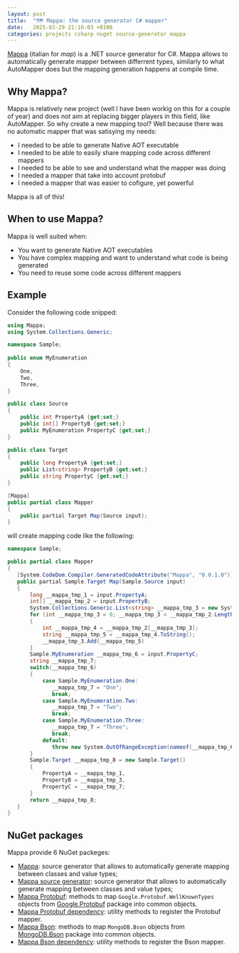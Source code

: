 ```yaml
---
layout: post
title:  "🗺️ Mappa: the source generator C# mapper"
date:   2025-03-29 21:16:03 +0100
categories: projects csharp nuget source-generator mappa
---
```

[Mappa](https://github.com/sanelli/Mappa) (italian for _map_) is a .NET source generator for C#. Mappa allows to automatically generate mapper between differrent types, similarly to what AutoMapper does but the mapping generation happens at compile time.

## Why Mappa?
Mappa is relatively new project (well I have been workig on this for a couple of year) and does not aim at replacing bigger players in this field, like AutoMapper. So why create a new mapping tool? Well because there was no automatic mapper that was satisying my needs:
- I needed to be able to generate Native AOT executable
- I needed to be able to easily share mapping code across different mappers
- I needed to be able to see and understand what the mapper was doing
- I needed a mapper that take into account protobuf
- I needed a mapper that was easier to cofigure, yet powerful

Mappa is all of this!

## When to use Mappa?
Mappa is well suited when:
- You want to generate Native AOT executables
- You have complex mapping and want to understand what code is being generated
- You need to reuse some code across different mappers

## Example
Consider the following code snipped:
```csharp
using Mappa;
using System.Collections.Generic;

namespace Sample;
  
public enum MyEnumeration
{
    One,
    Two,
    Three,
}

public class Source
{
    public int PropertyA {get;set;}
    public int[] PropertyB {get;set;}
    public MyEnumeration PropertyC {get;set;}
}

public class Target
{
    public long PropertyA {get;set;}
    public List<string> PropertyB {get;set;}
    public string PropertyC {get;set;}
}

[Mappa]
public partial class Mapper
{
    public partial Target Map(Source input);
}
```

will create mapping code like the following:
```csharp
namespace Sample;

public partial class Mapper
{
   [System.CodeDom.Compiler.GeneratedCodeAttribute("Mappa", "0.0.1.0")]
   public partial Sample.Target Map(Sample.Source input)
   {
       long __mappa_tmp_1 = input.PropertyA;
       int[] __mappa_tmp_2 = input.PropertyB;
       System.Collections.Generic.List<string> __mappa_tmp_3 = new System.Collections.Generic.List<string>(__mappa_tmp_2.Length);
       for (int __mappa_tmp_3 = 0; __mappa_tmp_3 < __mappa_tmp_2.Length; ++__mappa_tmp_3)
       {
           int __mappa_tmp_4 = __mappa_tmp_2[__mappa_tmp_3];
           string __mappa_tmp_5 = __mappa_tmp_4.ToString();
           __mappa_tmp_3.Add(__mappa_tmp_5)
       }
       Sample.MyEnumeration __mappa_tmp_6 = input.PropertyC;
       string __mappa_tmp_7;
       switch(__mappa_tmp_6)
       {
           case Sample.MyEnumeration.One:
              __mappa_tmp_7 = "One";
              break;
           case Sample.MyEnumeration.Two:
              __mappa_tmp_7 = "Two";
              break;
           case Sample.MyEnumeration.Three:
              __mappa_tmp_7 = "Three";
              break;
           default:
              throw new System.OutOfRangeException(nameof(__mappa_tmp_6));
       }
       Sample.Target __mappa_tmp_8 = new Sample.Target()
       {
           PropertyA = __mappa_tmp_1,
           PropertyB = __mappa_tmp_3,
           PropertyC = __mappa_tmp_7;
       }
       return __mappa_tmp_8;
   }
}
```

## NuGet packages
Mappa provide 6 NuGet packeges:
- [Mappa](https://www.nuget.org/packages/Mappa/): source generator that allows to automatically generate mapping between classes and value types;
- [Mappa source generator](https://www.nuget.org/packages/Mappa.Generator/): source generator that allows to automatically generate mapping between classes and value types;
- [Mappa Protobuf](https://www.nuget.org/packages/Mappa.Dependency.Protobuf/): methods to map `Google.Protobuf.WellKnownTypes` objects from [Google.Protobuf](https://www.nuget.org/packages/Google.Protobuf) package into common objects.
- [Mappa Protobuf dependency](https://www.nuget.org/packages/Mappa.Dependency.Protobuf.DependencyInjection/): utility methods to register the Protobuf mapper.
- [Mappa Bson](https://www.nuget.org/packages/Mappa.Dependency.Bson/): methods to map `MongoDB.Bson` objects from [MongoDB.Bson](https://www.nuget.org/packages/MongoDB.Bson) package into common objects.
- [Mappa Bson dependency](https://www.nuget.org/packages/Mappa.Dependency.Bson.DependencyInjection/): utility methods to register the Bson mapper.